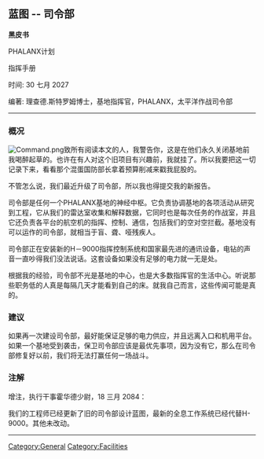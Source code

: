 ## 蓝图 -- 司令部

**黑皮书**

PHALANX计划

指挥手册

时间: 30 七月 2027

编著: 理查德.斯特罗姆博士，基地指挥官，PHALANX，太平洋作战司令部

------------------------------------------------------------------------

### 概况

![](Command.png "Command.png")致所有阅读本文的人，我警告你，这是在他们永久关闭基地前我喝醉起草的。也许在有人对这个旧项目有兴趣前，我就挂了。所以我要把这一切记录下来，看看那个混蛋国防部长拿着预算削减来戳我屁股的。

不管怎么说，我们最近升级了司令部，所以我也得提交我的新报告。

司令部是任何一个PHALANX基地的神经中枢。它负责协调基地的各项活动从研究到工程，它从我们的雷达室收集和解释数据，它同时也是每次任务的作战室，并且它还负责各平台的航空机的指挥、控制、通信，包括我们的空对空拦截。基地没有可以运作的司令部，就相当于盲、聋、哑残疾人。

司令部正在安装新的H－9000指挥控制系统和国家最先进的通讯设备，电钻的声音一直吵得我们没法说话。这套设备如果没有足够的电力就一无是处。

根据我的经验，司令部不光是基地的中心，也是大多数指挥官的生活中心。听说那些职务低的人真是每隔几天才能看到自己的床。就我自己而言，这些传闻可能是真的。

### 建议

如果再一次建设司令部，最好能保证足够的电力供应，并且远离入口和机用平台。如果一个基地受到袭击，保卫司令部应该是最优先事项，因为没有它，那么在司令部修复好以前，我们将无法打赢任何一场战斗。

### 注解

增注，执行干事霍华德少尉，18 三月 2084：

我们的工程师已经更新了旧的司令部设计蓝图，最新的全息工作系统已经代替H-9000。其他未改动。

------------------------------------------------------------------------

[Category:General](Category:General "wikilink")
[Category:Facilities](Category:Facilities "wikilink")